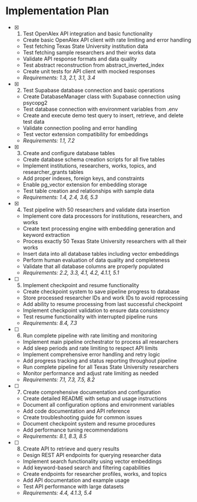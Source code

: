 # Implementation Plan

- [x] 1. Test OpenAlex API integration and basic functionality
  - Create basic OpenAlex API client with rate limiting and error handling
  - Test fetching Texas State University institution data
  - Test fetching sample researchers and their works data
  - Validate API response formats and data quality
  - Test abstract reconstruction from abstract_inverted_index
  - Create unit tests for API client with mocked responses
  - _Requirements: 1.3, 2.1, 3.1, 3.4_

- [x] 2. Test Supabase database connection and basic operations
  - Create DatabaseManager class with Supabase connection using psycopg2
  - Test database connection with environment variables from .env
  - Create and execute demo test query to insert, retrieve, and delete test data
  - Validate connection pooling and error handling
  - Test vector extension compatibility for embeddings
  - _Requirements: 1.1, 7.2_

- [x] 3. Create and configure database tables
  - Create database schema creation scripts for all five tables
  - Implement institutions, researchers, works, topics, and researcher_grants tables
  - Add proper indexes, foreign keys, and constraints
  - Enable pg_vector extension for embedding storage
  - Test table creation and relationships with sample data
  - _Requirements: 1.4, 2.4, 3.6, 5.3_

- [x] 4. Test pipeline with 50 researchers and validate data insertion
  - Implement core data processors for institutions, researchers, and works
  - Create text processing engine with embedding generation and keyword extraction
  - Process exactly 50 Texas State University researchers with all their works
  - Insert data into all database tables including vector embeddings
  - Perform human evaluation of data quality and completeness
  - Validate that all database columns are properly populated
  - _Requirements: 2.2, 3.3, 4.1, 4.2, 4.1.1, 5.1_

- [ ] 5. Implement checkpoint and resume functionality
  - Create checkpoint system to save pipeline progress to database
  - Store processed researcher IDs and work IDs to avoid reprocessing
  - Add ability to resume processing from last successful checkpoint
  - Implement checkpoint validation to ensure data consistency
  - Test resume functionality with interrupted pipeline runs
  - _Requirements: 8.4, 7.3_

- [ ] 6. Run complete pipeline with rate limiting and monitoring
  - Implement main pipeline orchestrator to process all researchers
  - Add sleep periods and rate limiting to respect API limits
  - Implement comprehensive error handling and retry logic
  - Add progress tracking and status reporting throughout pipeline
  - Run complete pipeline for all Texas State University researchers
  - Monitor performance and adjust rate limiting as needed
  - _Requirements: 7.1, 7.3, 7.5, 8.2_

- [ ] 7. Create comprehensive documentation and configuration
  - Create detailed README with setup and usage instructions
  - Document all configuration options and environment variables
  - Add code documentation and API reference
  - Create troubleshooting guide for common issues
  - Document checkpoint system and resume procedures
  - Add performance tuning recommendations
  - _Requirements: 8.1, 8.3, 8.5_

- [ ] 8. Create API to retrieve and query results
  - Design REST API endpoints for querying researcher data
  - Implement search functionality using vector embeddings
  - Add keyword-based search and filtering capabilities
  - Create endpoints for researcher profiles, works, and topics
  - Add API documentation and example usage
  - Test API performance with large datasets
  - _Requirements: 4.4, 4.1.3, 5.4_